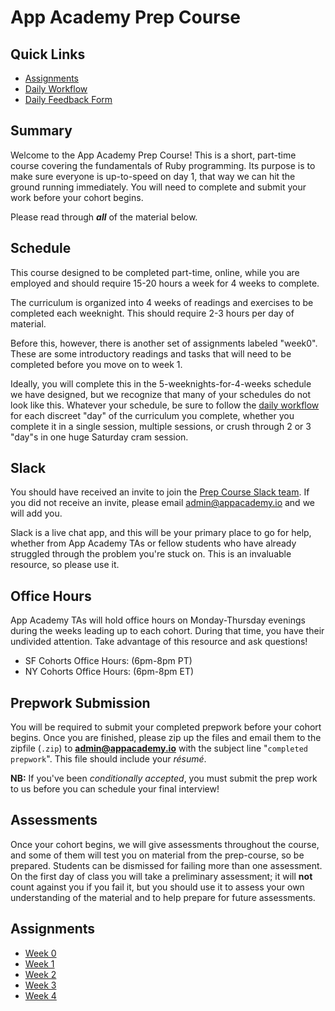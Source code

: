 # App Academy Prep Course

## Quick Links

* [Assignments](#assignments)
* [Daily Workflow][workflow]
* [Daily Feedback Form][feedback-form-ny-2016-02-08]

[workflow]: ./workflow.md
[feedback-form-ny-2016-02-08]: https://docs.google.com/forms/d/1z5Vc9tIRRh6_k3DhVaokz4vm9mRVjelB8fUGJRU28ls/viewform

## Summary

Welcome to the App Academy Prep Course! This is a short, part-time
course covering the fundamentals of Ruby programming. Its purpose is to
make sure everyone is up-to-speed on day 1, that way we can hit the
ground running immediately. You will need to complete and submit your
work before your cohort begins.

Please read through ***all*** of the material below.

## Schedule

This course designed to be completed part-time, online, while you are
employed and should require 15-20 hours a week for 4 weeks to complete.

The curriculum is organized into 4 weeks of readings and exercises to be
completed each weeknight. This should require 2-3 hours per day of
material.

Before this, however, there is another set of assignments labeled
"week0". These are some introductory readings and tasks that will need
to be completed before you move on to week 1.

Ideally, you will complete this in the 5-weeknights-for-4-weeks schedule
we have designed, but we recognize that many of your schedules do not
look like this. Whatever your schedule, be sure to follow the [daily
workflow][workflow] for each discreet "day" of the curriculum you
complete, whether you complete it in a single session, multiple
sessions, or crush through 2 or 3 "day"s in one huge Saturday cram
session.

## Slack

You should have received an invite to join the [Prep Course Slack
team][prep-course-slack]. If you did not receive an invite, please email
admin@appacademy.io and we will add you.

Slack is a live chat app, and this will be your primary place to go for
help, whether from App Academy TAs or fellow students who have already
struggled through the problem you're stuck on. This is an invaluable
resource, so please use it.

[prep-course-slack]: https://app-academy-prep.slack.com/

## Office Hours

App Academy TAs will hold office hours on Monday-Thursday evenings
during the weeks leading up to each cohort. During that time, you have
their undivided attention. Take advantage of this resource and ask
questions!

- SF Cohorts Office Hours: (6pm-8pm PT)
- NY Cohorts Office Hours: (6pm-8pm ET)

## Prepwork Submission

You will be required to submit your completed prepwork before your
cohort begins. Once you are finished, please zip up the files and email
them to  the zipfile (`.zip`) to **admin@appacademy.io** with the
subject line "`completed prepwork`". This file should include your
_résumé_.

**NB:** If you've been _conditionally accepted_, you must submit the
prep work to us before you can schedule your final interview!

## Assessments

Once your cohort begins, we will give assessments throughout the course,
and some of them will test you on material from the prep-course, so be
prepared. Students can be dismissed for failing more than one
assessment. On the first day of class you will take a preliminary
assessment; it will **not** count against you if you fail it, but you
should use it to assess your own understanding of the material and to
help prepare for future assessments.

## Assignments

- [Week 0](./w0/)
- [Week 1](./w1/)
- [Week 2](./w2/)
- [Week 3](./w3/)
- [Week 4](./w4/)
